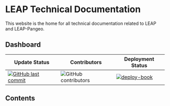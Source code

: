 # LEAP Technical Documentation

This website is the home for all technical documentation related to LEAP and LEAP-Pangeo.

## Dashboard

| Update Status | Contributors | Deployment Status |
| -- | -- | -- |
| [![GitHub last commit](https://img.shields.io/github/last-commit/leap-stc/leap-stc.github.io?style=flat-square)](https://github.com/leap-stc/leap-stc.github.io) | ![GitHub contributors](https://img.shields.io/github/contributors/leap-stc/leap-stc.github.io?style=flat-square)  | [![deploy-book](https://github.com/leap-stc/leap-stc.github.io/actions/workflows/deploy.yml/badge.svg)](https://github.com/leap-stc/leap-stc.github.io/actions/workflows/deploy.yml) |


## Contents

```{tableofcontents}
```
